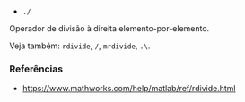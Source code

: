 * `./`

Operador de divisão à direita elemento-por-elemento.

Veja também: `rdivide`, `/`, `mrdivide`, `.\`.

### Referências

* https://www.mathworks.com/help/matlab/ref/rdivide.html
